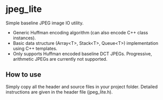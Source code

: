 # jpeg_lite
Simple baseline JPEG image IO utility.

* Generic Huffman encoding algorithm (can also encode C++ class instances).
* Basic data structure (Array\<T\>, Stack\<T\>, Queue\<T\>) implementation using C++ templates.
* Only supports Huffman encoded baseline DCT JPEGs. Progressive, arithmetic JPEGs are currently not supported.

## How to use
  Simply copy all the header and source files in your project folder. Detailed instructions are given in the header file (jpeg_lite.h).

